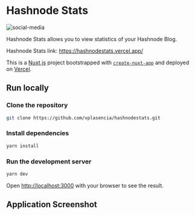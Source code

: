# Hashnode Stats

![social-media](https://user-images.githubusercontent.com/52170174/190514449-516e4d19-a2bd-44a7-b029-4af7a6a1c206.png)

Hashnode Stats allows you to view statistics of your Hashnode Blog.

Hashnode Stats link:
<https://hashnodestats.vercel.app/>

This is a [Nuxt.js](https://nuxtjs.org/) project bootstrapped with [`create-nuxt-app`](https://github.com/nuxt/create-nuxt-app) and deployed on [Vercel](https://github.com/vercel/vercel).

## Run locally

### Clone the repository

```bash
git clone https://github.com/vplasencia/hashnodestats.git
```

### Install dependencies

```bash
yarn install
```

### Run the development server

```bash
yarn dev
```

Open [http://localhost:3000](http://localhost:3000) with your browser to see the result.

## Application Screenshot
